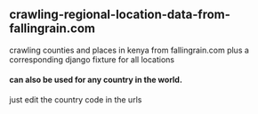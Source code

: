 ## crawling-regional-location-data-from-fallingrain.com
crawling counties and places in kenya from fallingrain.com plus a corresponding django fixture for all locations

#### can also be used for any country in the world.
just edit the country code in the urls

